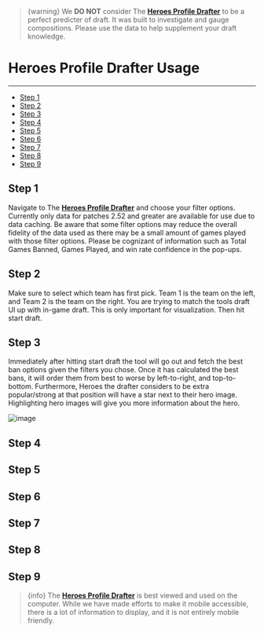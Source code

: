 > {warning} We **DO NOT** consider The **[Heroes Profile Drafter](https://drafter.heroesprofile.com/)** to be a perfect predicter of draft.  It was built to investigate and gauge compositions.  Please use the data to help supplement your draft knowledge.

# Heroes Profile Drafter Usage

---
- [Step 1](#step-1)
- [Step 2](#step-2)
- [Step 3](#step-3)
- [Step 4](#step-4)
- [Step 5](#step-5)
- [Step 6](#step-6)
- [Step 7](#step-7)
- [Step 8](#step-8)
- [Step 9](#step-9)

<a name="step-1"></a>
## Step 1
Navigate to The **[Heroes Profile Drafter](https://drafter.heroesprofile.com/)**  and choose your filter options.  Currently only data for patches 2.52 and greater are available for use due to data caching.  Be aware that some filter options may reduce the overall fidelity of the data used as there may be a small amount of games played with those filter options.  Please be cognizant of information such as Total Games Banned, Games Played, and win rate confidence in the pop-ups.

<a name="step-2"></a>
## Step 2
Make sure to select which team has first pick.  Team 1 is the team on the left, and Team 2 is the team on the right.  You are trying to match the tools draft UI up with in-game draft.  This is only important for visualization.  Then hit start draft.

<a name="step-3"></a>
## Step 3
Immediately after hitting start draft the tool will go out and fetch the best ban options given the filters you chose.  Once it has calculated the best bans, it will order them from best to worse by left-to-right, and top-to-bottom.  Furthermore, Heroes the drafter considers to be extra popular/strong at that position will have a star next to their hero image.  Highlighting hero images will give you more information about the hero.

![image](/images/drafter/heroes.JPG)


<a name="step-4"></a>
## Step 4

<a name="step-5"></a>
## Step 5

<a name="step-6"></a>
## Step 6

<a name="step-7"></a>
## Step 7

<a name="step-8"></a>
## Step 8

<a name="step-9"></a>
## Step 9

> {info} The **[Heroes Profile Drafter](https://drafter.heroesprofile.com/)** is best viewed and used on the computer.  While we have made efforts to make it mobile accessible, there is a lot of information to display, and it is not entirely mobile friendly.
